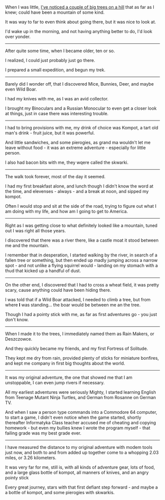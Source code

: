 When I was little, [I've noticed a couple of big trees on a hill][1] that as far as I knew;
could have been a mountain of some kind.

It was way to far to even think about going there,
but it was nice to look at.

I'd wake up in the morning,
and not having anything better to do, I'd look over yonder.

---

After quite some time,
when I became older, ten or so.

I realized,
I could just probably just go there.

I prepared a small expedition,
and begun my trek.

---

Barely did I wonder off,
that I discovered Mice, Bunnies, Deer, and maybe even Wild Boar.

I had my knives with me,
as I was an avid collector.

I brought my Binoculars
and a Russian Monocular to even get a closer look at things, just in case there was interesting trouble.

---

I had to bring provisions with me,
my drink of choice was Kompot, a tart old man's drink - fruit juice, but it was powerful.

And little sandwiches, and some pierogies,
as grand ma wouldn't let me leave without food - it was an extreme adventure - especially for little person.

I also had bacon bits with me,
they wqere called the skwarki.

---

The walk took forever,
most of the day it seemed.

I had my first breakfast alone, and lunch though I didn't know the word at the time,
and elevenses - always - and a break at noon, and sipped my kompot.

Often I would stop and sit at the side of the road,
trying to figure out what I am doing with my life, and how am I going to get to America.

---

Right as I was getting close to what definitely looked like a mountain,
tuned out I was right all those years.

I discovered that there was a river there,
like a castle moat it stood between me and the mountain.

I remember that in desperation, I started walking by the river, in search of a fallen tree or something,
but then ended up madly jumping across a narrow spot - and not unlike a flying squirrel would - landing on my stomach with a thud that kicked up a handful of dust.

---

On the other end, I discovered that I had to cross a wheat field,
it was pretty scary, cause anything could have been hiding there.

I was told that if a Wild Boar attacked,
I needed to climb a tree, but from where __I__ was standing... the boar would be between me an the tree.

Though I had a pointy stick with me,
as far as first adventures go - you just don't know.

---

When I made it to the trees,
I immediately named them as Rain Makers, or Deszczowce.

And they quickly became my friends,
and my first Fortress of Solitude.

They kept me dry from rain, provided plenty of sticks for miniature bonfires,
and kept me company in first big thoughts about the world.

---

It was my original adventure,
the one that showed me that I am unstoppable, I can even jump rivers if necessary.

All my earliest adventures were seriously Mighty,
I started learning English from Teenage Mutant Ninja Turtles, and German from Rosanne on German TV.

And when I saw a person type commands into a Commodore 64 computer, to start a game, I didn't even notice when the game started,
shortly thereafter Informatyka Class teacher accused me of cheating and copying homework - but even my bullies knew I wrote the program myself - that failing grade was my best grade ever.


---

I have measured the distance to my original adventure with modem tools just now,
and both to and from added up together come to a whopping 2.03 miles, or 3.26 kilometers.

It was very far for me, still is,
with all kinds of adventure gear, lots of food, and a large glass bottle of kompot, all manners of knives, and an angry pointy stick

Every great journey,
stars with that first defiant step forward - and maybe a a bottle of kompot, and some pierogies with skwarkis.



[1]: https://goo.gl/maps/ycJXAo2fadZa8jju5
